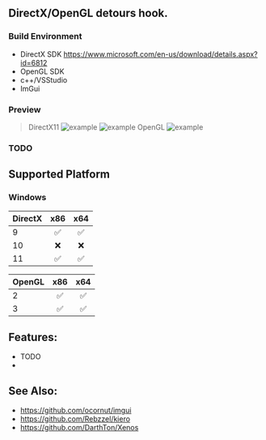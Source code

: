 ## DirectX/OpenGL  detours hook. 

### Build Environment
- DirectX SDK https://www.microsoft.com/en-us/download/details.aspx?id=6812
- OpenGL SDK
- c++/VSStudio 
- ImGui
### Preview

> DirectX11
![example](https://raw.githubusercontent.com/marlkiller/d3dhook_kiero/master/image/dx11_1.jpg)
![example](https://raw.githubusercontent.com/marlkiller/d3dhook_kiero/master/image/dx11_2.jpg)
> OpenGL
![example](https://raw.githubusercontent.com/marlkiller/d3dhook_kiero/master/image/open_gl.jpg)

### TODO


## Supported Platform

### Windows
| DirectX                             | x86 | x64 |
| :---------------------------------- | :------: | :----: | 
| 9   |    ✅    |   ✅   | 
| 10  |    ❌    |   ❌   |
| 11  |    ✅    |   ✅   |  

| OpenGL                             | x86 | x64 |
| :---------------------------------- | :------: | :----: | 
| 2   |    ✅    |   ✅   | 
| 3  |    ✅    |   ✅   | 


## Features:
- TODO
- 


## See Also:
- https://github.com/ocornut/imgui
- https://github.com/Rebzzel/kiero
- https://github.com/DarthTon/Xenos
